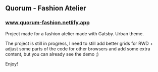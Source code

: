 ## Quorum - Fashion Atelier
### www.quorum-fashion.netlify.app

Project made for a fashion atelier made with  Gatsby. Urban theme.


The project is still in progress, I need to still add better grids for RWD + adjust some parts of the code for other browsers and add some extra content, but you can already see the demo ;)

Enjoy!
